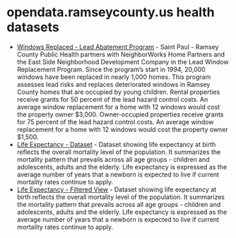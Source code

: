 # opendata.ramseycounty.us health datasets
* [Windows Replaced - Lead Abatement Program](https://opendata.ramseycounty.us/d/xu2e-aytk) - Saint Paul - Ramsey County Public Health partners with NeighborWorks Home Partners and the East Side Neighborhood Development Company in the Lead Window Replacement Program. Since the program’s start in 1994, 20,000 windows have been replaced in nearly 1,000 homes.
This program assesses lead risks and replaces deteriorated windows in Ramsey County homes that are occupied by young children. Rental properties receive grants for 50 percent of the lead hazard control costs. An average window replacement for a home with 12 windows would cost the property owner $3,000. Owner-occupied properties receive grants for 75 percent of the lead hazard control costs. An average window replacement for a home with 12 windows would cost the property owner $1,500.
* [Life Expectancy - Dataset](https://opendata.ramseycounty.us/d/8qmr-gpjf) - Dataset showing life expectancy at birth reflects the overall mortality level of the population. It summarizes the mortality pattern that prevails across all age groups - children and adolescents, adults and the elderly. Life expectancy is expressed as the average number of years that a newborn is expected to live if current mortality rates continue to apply.
* [Life Expectancy  - Filtered View](https://opendata.ramseycounty.us/d/7z6p-8cw4) - Dataset showing life expectancy at birth reflects the overall mortality level of the population. It summarizes the mortality pattern that prevails across all age groups - children and adolescents, adults and the elderly. Life expectancy is expressed as the average number of years that a newborn is expected to live if current mortality rates continue to apply.
